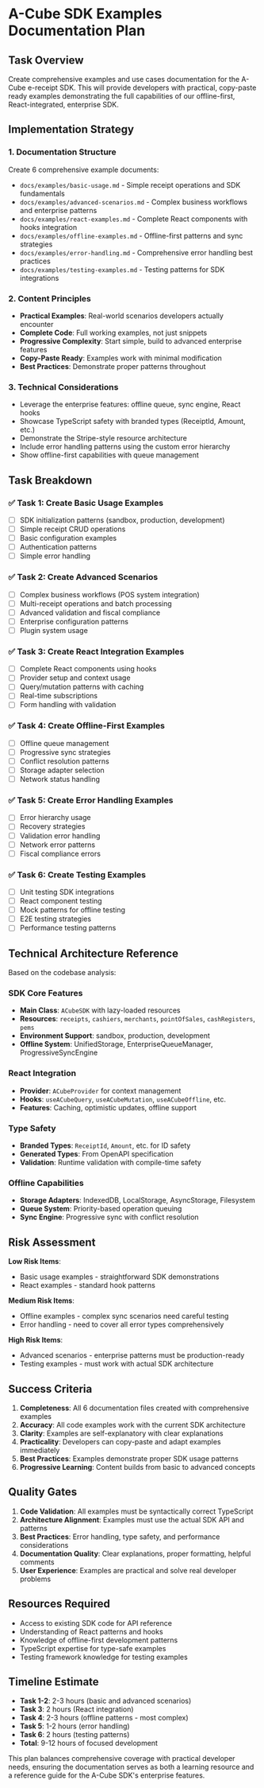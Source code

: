 # A-Cube SDK Examples Documentation Plan

## Task Overview
Create comprehensive examples and use cases documentation for the A-Cube e-receipt SDK. This will provide developers with practical, copy-paste ready examples demonstrating the full capabilities of our offline-first, React-integrated, enterprise SDK.

## Implementation Strategy

### 1. Documentation Structure
Create 6 comprehensive example documents:
- `docs/examples/basic-usage.md` - Simple receipt operations and SDK fundamentals
- `docs/examples/advanced-scenarios.md` - Complex business workflows and enterprise patterns
- `docs/examples/react-examples.md` - Complete React components with hooks integration
- `docs/examples/offline-examples.md` - Offline-first patterns and sync strategies
- `docs/examples/error-handling.md` - Comprehensive error handling best practices
- `docs/examples/testing-examples.md` - Testing patterns for SDK integrations

### 2. Content Principles
- **Practical Examples**: Real-world scenarios developers actually encounter
- **Complete Code**: Full working examples, not just snippets
- **Progressive Complexity**: Start simple, build to advanced enterprise features
- **Copy-Paste Ready**: Examples work with minimal modification
- **Best Practices**: Demonstrate proper patterns throughout

### 3. Technical Considerations
- Leverage the enterprise features: offline queue, sync engine, React hooks
- Showcase TypeScript safety with branded types (ReceiptId, Amount, etc.)
- Demonstrate the Stripe-style resource architecture
- Include error handling patterns using the custom error hierarchy
- Show offline-first capabilities with queue management

## Task Breakdown

### ✅ Task 1: Create Basic Usage Examples
- [ ] SDK initialization patterns (sandbox, production, development)
- [ ] Simple receipt CRUD operations
- [ ] Basic configuration examples
- [ ] Authentication patterns
- [ ] Simple error handling

### ✅ Task 2: Create Advanced Scenarios
- [ ] Complex business workflows (POS system integration)
- [ ] Multi-receipt operations and batch processing
- [ ] Advanced validation and fiscal compliance
- [ ] Enterprise configuration patterns
- [ ] Plugin system usage

### ✅ Task 3: Create React Integration Examples
- [ ] Complete React components using hooks
- [ ] Provider setup and context usage
- [ ] Query/mutation patterns with caching
- [ ] Real-time subscriptions
- [ ] Form handling with validation

### ✅ Task 4: Create Offline-First Examples
- [ ] Offline queue management
- [ ] Progressive sync strategies
- [ ] Conflict resolution patterns
- [ ] Storage adapter selection
- [ ] Network status handling

### ✅ Task 5: Create Error Handling Examples
- [ ] Error hierarchy usage
- [ ] Recovery strategies
- [ ] Validation error handling
- [ ] Network error patterns
- [ ] Fiscal compliance errors

### ✅ Task 6: Create Testing Examples
- [ ] Unit testing SDK integrations
- [ ] React component testing
- [ ] Mock patterns for offline testing
- [ ] E2E testing strategies
- [ ] Performance testing patterns

## Technical Architecture Reference

Based on the codebase analysis:

### SDK Core Features
- **Main Class**: `ACubeSDK` with lazy-loaded resources
- **Resources**: `receipts`, `cashiers`, `merchants`, `pointOfSales`, `cashRegisters`, `pems`
- **Environment Support**: sandbox, production, development
- **Offline System**: UnifiedStorage, EnterpriseQueueManager, ProgressiveSyncEngine

### React Integration
- **Provider**: `ACubeProvider` for context management
- **Hooks**: `useACubeQuery`, `useACubeMutation`, `useACubeOffline`, etc.
- **Features**: Caching, optimistic updates, offline support

### Type Safety
- **Branded Types**: `ReceiptId`, `Amount`, etc. for ID safety
- **Generated Types**: From OpenAPI specification
- **Validation**: Runtime validation with compile-time safety

### Offline Capabilities
- **Storage Adapters**: IndexedDB, LocalStorage, AsyncStorage, Filesystem
- **Queue System**: Priority-based operation queuing
- **Sync Engine**: Progressive sync with conflict resolution

## Risk Assessment

**Low Risk Items**:
- Basic usage examples - straightforward SDK demonstrations
- React examples - standard hook patterns

**Medium Risk Items**:
- Offline examples - complex sync scenarios need careful testing
- Error handling - need to cover all error types comprehensively

**High Risk Items**:
- Advanced scenarios - enterprise patterns must be production-ready
- Testing examples - must work with actual SDK architecture

## Success Criteria

1. **Completeness**: All 6 documentation files created with comprehensive examples
2. **Accuracy**: All code examples work with the current SDK architecture
3. **Clarity**: Examples are self-explanatory with clear explanations
4. **Practicality**: Developers can copy-paste and adapt examples immediately
5. **Best Practices**: Examples demonstrate proper SDK usage patterns
6. **Progressive Learning**: Content builds from basic to advanced concepts

## Quality Gates

1. **Code Validation**: All examples must be syntactically correct TypeScript
2. **Architecture Alignment**: Examples must use the actual SDK API and patterns
3. **Best Practices**: Error handling, type safety, and performance considerations
4. **Documentation Quality**: Clear explanations, proper formatting, helpful comments
5. **User Experience**: Examples are practical and solve real developer problems

## Resources Required

- Access to existing SDK code for API reference
- Understanding of React patterns and hooks
- Knowledge of offline-first development patterns
- TypeScript expertise for type-safe examples
- Testing framework knowledge for testing examples

## Timeline Estimate

- **Task 1-2**: 2-3 hours (basic and advanced scenarios)
- **Task 3**: 2 hours (React integration)
- **Task 4**: 2-3 hours (offline patterns - most complex)
- **Task 5**: 1-2 hours (error handling)
- **Task 6**: 2 hours (testing patterns)
- **Total**: 9-12 hours of focused development

This plan balances comprehensive coverage with practical developer needs, ensuring the documentation serves as both a learning resource and a reference guide for the A-Cube SDK's enterprise features.